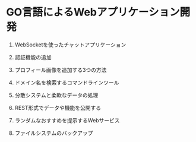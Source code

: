 # GO言語によるWebアプリケーション開発

1. WebSocketを使ったチャットアプリケーション

1. 認証機能の追加

1. プロフィール画像を追加する3つの方法

1. ドメイン名を検索するコマンドラインツール
1. 分散システムと柔軟なデータの処理
1. REST形式でデータや機能を公開する
1. ランダムなおすすめを提示するWebサービス
1. ファイルシステムのバックアップ

